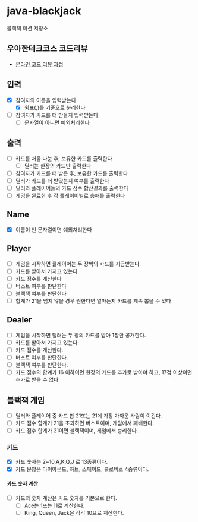 # java-blackjack

블랙잭 미션 저장소

## 우아한테크코스 코드리뷰

- [온라인 코드 리뷰 과정](https://github.com/woowacourse/woowacourse-docs/blob/master/maincourse/README.md)

## 입력

- [x] 참여자의 이름을 입력받는다
    - [x] 쉼표(,)를 기준으로 분리한다
- [ ] 참여자가 카드를 더 받을지 입력받는다
    - [ ] 문자열이 아니면 예외처리한다

## 출력

- [ ] 카드를 처음 나눈 후, 보유한 카드를 출력한다
    - [ ] 딜러는 한장의 카드만 출력한다
- [ ] 참여자가 카드를 더 받은 후, 보유한 카드를 출력한다
- [ ] 딜러가 카드를 더 받았는지 여부를 출력한다
- [ ] 딜러와 플레이어들의 카드 점수 합산결과를 출력한다
- [ ] 게임을 완료한 후 각 플레이어별로 승패를 출력한다

## Name

- [x] 이름이 빈 문자열이면 예외처리한다

## Player

- [ ] 게임을 시작하면 플레이어는 두 장씩의 카드를 지급받는다.
- [ ] 카드를 받아서 가지고 있는다
- [ ] 카드 점수를 계산한다
- [ ] 버스트 여부를 판단한다
- [ ] 블랙잭 여부를 판단한다
- [ ] 합계가 21을 넘지 않을 경우 원한다면 얼마든지 카드를 계속 뽑을 수 있다

## Dealer

- [ ] 게임을 시작하면 딜러는 두 장의 카드를 받아 1장만 공개한다.
- [ ] 카드를 받아서 가지고 있는다.
- [ ] 카드 점수를 계산한다.
- [ ] 버스트 여부를 판단한다.
- [ ] 블랙잭 여부를 판단한다.
- [ ] 카드 점수의 합계가 16 이하이면 한장의 카드를 추가로 받아야 하고, 17점 이상이면 추가로 받을 수 없다

## 블랙잭 게임

- [ ] 딜러와 플레이어 중 카드 합 21또는 21에 가장 가까운 사람이 이긴다.
- [ ] 카드 점수 합계가 21을 초과하면 버스트이며, 게임에서 패배한다.
- [ ] 카드 점수 합계가 21이면 블랙잭이며, 게임에서 승리한다.

### 카드

- [x] 카드 숫자는 2~10,A,K,Q,J 로 13종류이다.
- [x] 카드 문양은 다이아몬드, 하트, 스페이드, 클로버로 4종류이다.

#### 카드 숫자 계산

- [ ] 카드의 숫자 계산은 카드 숫자를 기본으로 한다.
    - [ ] Ace는 1또는 11로 계산한다.
    - [ ] King, Queen, Jack은 각각 10으로 계산한다.